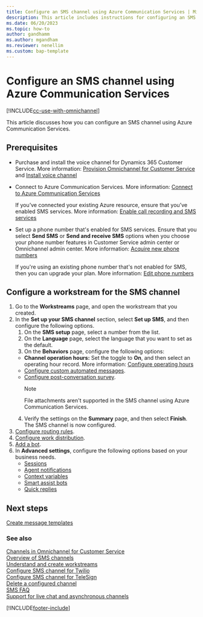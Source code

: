 ```yaml
---
title: Configure an SMS channel using Azure Communication Services | MicrosoftDocs
description: This article includes instructions for configuring an SMS channel using Azure Communication Services.
ms.date: 06/20/2023
ms.topic: how-to
author: gandhamm
ms.author: mgandham
ms.reviewer: nenellim
ms.custom: bap-template
---
```


# Configure an SMS channel using Azure Communication Services

[!INCLUDE[cc-use-with-omnichannel](../../includes/cc-use-with-omnichannel.md)]

This article discusses how you can configure an SMS channel using Azure Communication Services.

## Prerequisites

- Purchase and install the voice channel for Dynamics 365 Customer Service. More information: [Provision Omnichannel for Customer Service](../implement/omnichannel-provision-license.md) and [Install voice channel](voice-channel-install.md)
- Connect to Azure Communication Services. More information: [Connect to Azure Communication Services](voice-channel-acs-resource.md)
  
   If you’ve connected your existing Azure resource, ensure that you’ve enabled SMS services. More information: [Enable call recording and SMS services](voice-channel-connect-existing-resource.md#enable-call-recording-and-sms-services)
- Set up a phone number that's enabled for SMS services. Ensure that you select **Send SMS** or **Send and receive SMS** options when you choose your phone number features in Customer Service admin center or Omnichannel admin center. More information: [Acquire new phone numbers](voice-channel-manage-phone-numbers.md#acquire-new-phone-numbers)
   
    If you're using an existing phone number that's not enabled for SMS, then you can upgrade your plan. More information: [Edit phone numbers](voice-channel-manage-phone-numbers.md#edit-phone-numbers)

## Configure a workstream for the SMS channel

1. Go to the **Workstreams** page, and open the workstream that you created.
1. In the **Set up your SMS channel** section, select **Set up SMS**, and then configure the following options.
   1. On the **SMS setup** page, select a number from the list.
   2. On the **Language** page, select the language that you want to set as the default.
   3. On the **Behaviors** page, configure the following options:
     - **Channel operation hours:** Set the toggle to **On**, and then select an operating hour record. More information: [Configure operating hours](create-operating-hours.md)
     - [Configure custom automated messages](configure-automated-message.md).
     - [Configure post-conversation survey](configure-post-conversation-survey.md).
          > [!NOTE]
          > File attachments aren't supported in the SMS channel using Azure Communication Services. <br>
   4. Verify the settings on the **Summary** page, and then select **Finish**. The SMS channel is now configured.
1. [Configure routing rules](configure-work-classification.md).
1. [Configure work distribution](create-workstreams.md#configure-work-distribution).
1. [Add a bot](create-workstreams.md#add-a-bot-to-a-workstream).
1. In **Advanced settings**, configure the following options based on your business needs.
   - [Sessions](session-templates.md)
   - [Agent notifications](notification-templates.md#out-of-the-box-notification-templates)
   - [Context variables](manage-context-variables.md#add-context-variables)
   - [Smart assist bots](../develop/smart-assist-bot.md)
   - [Quick replies](create-quick-replies.md)

## Next steps

[Create message templates](create-message-templates.md)  


### See also

[Channels in Omnichannel for Customer Service](../use/channels.md)  
[Overview of SMS channels](../use/sms-channel-overview.md)  
[Understand and create workstreams](create-workstreams.md)  
[Configure SMS channel for Twilio](Configure-sms-channel-twilio.md)  
[Configure SMS channel for TeleSign](configure-sms-channel.md)  
[Delete a configured channel](delete-channel.md)  
[SMS FAQ](faqs.md#sms)  
[Support for live chat and asynchronous channels](../use/channels.md)  

[!INCLUDE[footer-include](../../includes/footer-banner.md)]

